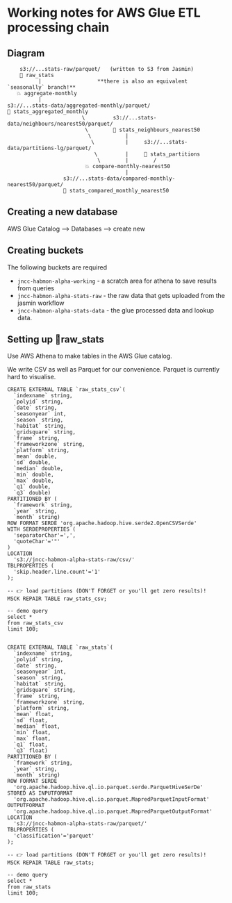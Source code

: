 
Working notes for AWS Glue ETL processing chain
===============================================

Diagram
--------

        s3://...stats-raw/parquet/   (written to S3 from Jasmin)
        🏢 raw_stats
              |                  **there is also an equivalent `seasonally` branch!**
       💥 aggregate-monthly         
              |
    s3://...stats-data/aggregated-monthly/parquet/      
    🏢 stats_aggregated_monthly                         
                            \         s3://...stats-data/neighbours/nearest50/parquet/
                             \        🏢 stats_neighbours_nearest50
                              \           |
                               \          |     s3://...stats-data/partitions-lg/parquet/
                                \         |     🏢 stats_partitions
                                 \        |        /
                             💥 compare-monthly-nearest50
                                          |
                      s3://...stats-data/compared-monthly-nearest50/parquet/
                      🏢 stats_compared_monthly_nearest50

Creating a new database
-----------------------

AWS Glue Catalog --> Databases --> create new

Creating buckets
----------------

The following buckets are required

- `jncc-habmon-alpha-working` - a scratch area for athena to save results from queries
- `jncc-habmon-alpha-stats-raw` - the raw data that gets uploaded from the jasmin workflow
- `jncc-habmon-alpha-stats-data` - the glue processed data and lookup data.

Setting up 🏢raw_stats
----------------------

Use AWS Athena to make tables in the AWS Glue catalog.

We write CSV as well as Parquet for our convenience. Parquet is currently hard to visualise.

    CREATE EXTERNAL TABLE `raw_stats_csv`(
      `indexname` string, 
      `polyid` string, 
      `date` string, 
      `seasonyear` int, 
      `season` string, 
      `habitat` string, 
      `gridsquare` string, 
      `frame` string,
      `frameworkzone` string,
      `platform` string, 
      `mean` double, 
      `sd` double, 
      `median` double, 
      `min` double, 
      `max` double, 
      `q1` double, 
      `q3` double)
    PARTITIONED BY ( 
      `framework` string, 
      `year` string, 
      `month` string)
    ROW FORMAT SERDE 'org.apache.hadoop.hive.serde2.OpenCSVSerde'
    WITH SERDEPROPERTIES (
      'separatorChar'=',',
      'quoteChar'='"'
    )
    LOCATION 
      's3://jncc-habmon-alpha-stats-raw/csv/'
    TBLPROPERTIES (
      'skip.header.line.count'='1'
    );

    -- 👉 load partitions (DON'T FORGET or you'll get zero results)!
    MSCK REPAIR TABLE raw_stats_csv;

    -- demo query
    select * 
    from raw_stats_csv
    limit 100;


    CREATE EXTERNAL TABLE `raw_stats`(
      `indexname` string, 
      `polyid` string, 
      `date` string, 
      `seasonyear` int, 
      `season` string, 
      `habitat` string, 
      `gridsquare` string, 
      `frame` string,
      `frameworkzone` string, 
      `platform` string, 
      `mean` float, 
      `sd` float, 
      `median` float, 
      `min` float, 
      `max` float, 
      `q1` float, 
      `q3` float)
    PARTITIONED BY (
      `framework` string, 
      `year` string, 
      `month` string)
    ROW FORMAT SERDE 
      'org.apache.hadoop.hive.ql.io.parquet.serde.ParquetHiveSerDe' 
    STORED AS INPUTFORMAT 
      'org.apache.hadoop.hive.ql.io.parquet.MapredParquetInputFormat' 
    OUTPUTFORMAT 
      'org.apache.hadoop.hive.ql.io.parquet.MapredParquetOutputFormat'
    LOCATION
      's3://jncc-habmon-alpha-stats-raw/parquet/'
    TBLPROPERTIES (
      'classification'='parquet'
    );

    -- 👉 load partitions (DON'T FORGET or you'll get zero results)!
    MSCK REPAIR TABLE raw_stats;

    -- demo query
    select * 
    from raw_stats
    limit 100;

